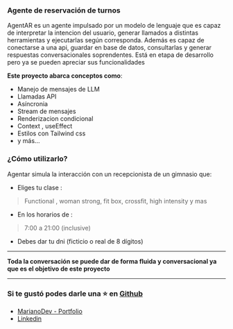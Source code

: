 ### Agente de reservación de turnos

AgentAR es un agente impulsado por un modelo de lenguaje que es capaz de interpretar la intencion del usuario, generar llamados a distintas herramientas y ejecutarlas según corresponda. Además es capaz de conectarse a una api, guardar en base de datos, consultarlas y generar respuestas conversacionales soprendentes.
Está en etapa de desarrollo pero ya se pueden apreciar sus funcionalidades

**Este proyecto abarca conceptos como**:

- Manejo de mensajes de LLM
- Llamadas API
- Asíncronia
- Stream de mensajes
- Renderizacion condicional
- Context , useEffect
- Estilos con Tailwind css
- y más...

### ¿Cómo utilizarlo?

Agentar simula la interacción con un recepcionista de un gimnasio que:

- Eliges tu clase : 
> Functional  , woman strong, fit box, crossfit, high intensity y mas

- En los horarios de : 
> 7:00 a 21:00 (inclusive)

- Debes dar tu dni (ficticio o real de 8 dígitos)



---
**Toda la conversación se puede dar de forma fluida y conversacional ya que es el objetivo de este proyecto**

---

### Si te gustó podes darle una ⭐ en [Github]()

- [MarianoDev - Portfolio](https://www.marianodev.site/) 
- [Linkedin](https://www.linkedin.com/in/mariano-garmendia-dev/)





